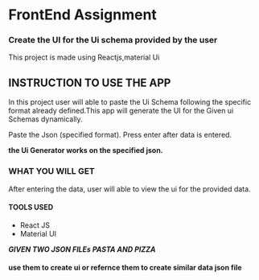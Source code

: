 # FrontEnd Assignment

### Create the UI for the Ui schema provided by the user

This project is made using Reactjs,material Ui

## INSTRUCTION TO USE THE APP

In this project user will able to paste the Ui Schema following the specific format already defined.This app will generate the UI for the Given ui Schemas dynamically.

Paste the Json (specified format).
Press enter after data is entered.

**the Ui Generator works on the specified json.**

### WHAT YOU WILL GET

After entering the data, user will able to view the ui for the provided data.

#### TOOLS USED

- React JS
- Material UI

**_GIVEN TWO JSON FILEs PASTA AND PIZZA_**

#### use them to create ui or refernce them to create similar data json file

